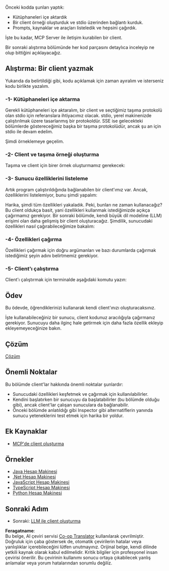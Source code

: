 <!--
CO_OP_TRANSLATOR_METADATA:
{
  "original_hash": "4cc245e2f4ea5db5e2b8c2cd1dadc4b4",
  "translation_date": "2025-07-04T17:16:23+00:00",
  "source_file": "03-GettingStarted/02-client/README.md",
  "language_code": "tr"
}
-->
Önceki kodda şunları yaptık:

- Kütüphaneleri içe aktardık
- Bir client örneği oluşturduk ve stdio üzerinden bağlantı kurduk.
- Prompts, kaynaklar ve araçları listeledik ve hepsini çağırdık.

İşte bu kadar, MCP Server ile iletişim kurabilen bir client.

Bir sonraki alıştırma bölümünde her kod parçasını detaylıca inceleyip ne olup bittiğini açıklayacağız.

## Alıştırma: Bir client yazmak

Yukarıda da belirtildiği gibi, kodu açıklamak için zaman ayıralım ve isterseniz kodu birlikte yazalım.

### -1- Kütüphaneleri içe aktarma

Gerekli kütüphaneleri içe aktaralım, bir client ve seçtiğimiz taşıma protokolü olan stdio için referanslara ihtiyacımız olacak. stdio, yerel makinenizde çalıştırılmak üzere tasarlanmış bir protokoldür. SSE ise gelecekteki bölümlerde göstereceğimiz başka bir taşıma protokolüdür, ancak şu an için stdio ile devam edelim.

Şimdi örneklemeye geçelim.

### -2- Client ve taşıma örneği oluşturma

Taşıma ve client için birer örnek oluşturmamız gerekecek:

### -3- Sunucu özelliklerini listeleme

Artık program çalıştırıldığında bağlanabilen bir client'ımız var. Ancak, özelliklerini listelemiyor, bunu şimdi yapalım:

Harika, şimdi tüm özellikleri yakaladık. Peki, bunları ne zaman kullanacağız? Bu client oldukça basit, yani özellikleri kullanmak istediğimizde açıkça çağırmamız gerekiyor. Bir sonraki bölümde, kendi büyük dil modeline (LLM) erişimi olan daha gelişmiş bir client oluşturacağız. Şimdilik, sunucudaki özellikleri nasıl çağırabileceğimize bakalım:

### -4- Özellikleri çağırma

Özellikleri çağırmak için doğru argümanları ve bazı durumlarda çağırmak istediğimiz şeyin adını belirtmemiz gerekiyor.

### -5- Client'ı çalıştırma

Client'ı çalıştırmak için terminalde aşağıdaki komutu yazın:

## Ödev

Bu ödevde, öğrendiklerinizi kullanarak kendi client'ınızı oluşturacaksınız.

İşte kullanabileceğiniz bir sunucu, client kodunuz aracılığıyla çağırmanız gerekiyor. Sunucuyu daha ilginç hale getirmek için daha fazla özellik ekleyip ekleyemeyeceğinize bakın.

## Çözüm

[Çözüm](./solution/README.md)

## Önemli Noktalar

Bu bölümde client'lar hakkında önemli noktalar şunlardır:

- Sunucudaki özellikleri keşfetmek ve çağırmak için kullanılabilirler.
- Kendini başlatırken bir sunucuyu da başlatabilirler (bu bölümde olduğu gibi), ancak client'lar çalışan sunuculara da bağlanabilir.
- Önceki bölümde anlatıldığı gibi Inspector gibi alternatiflerin yanında sunucu yeteneklerini test etmek için harika bir yoldur.

## Ek Kaynaklar

- [MCP'de client oluşturma](https://modelcontextprotocol.io/quickstart/client)

## Örnekler

- [Java Hesap Makinesi](../samples/java/calculator/README.md)
- [.Net Hesap Makinesi](../../../../03-GettingStarted/samples/csharp)
- [JavaScript Hesap Makinesi](../samples/javascript/README.md)
- [TypeScript Hesap Makinesi](../samples/typescript/README.md)
- [Python Hesap Makinesi](../../../../03-GettingStarted/samples/python)

## Sonraki Adım

- Sonraki: [LLM ile client oluşturma](../03-llm-client/README.md)

**Feragatname**:  
Bu belge, AI çeviri servisi [Co-op Translator](https://github.com/Azure/co-op-translator) kullanılarak çevrilmiştir. Doğruluk için çaba göstersek de, otomatik çevirilerin hatalar veya yanlışlıklar içerebileceğini lütfen unutmayınız. Orijinal belge, kendi dilinde yetkili kaynak olarak kabul edilmelidir. Kritik bilgiler için profesyonel insan çevirisi önerilir. Bu çevirinin kullanımı sonucu ortaya çıkabilecek yanlış anlamalar veya yorum hatalarından sorumlu değiliz.